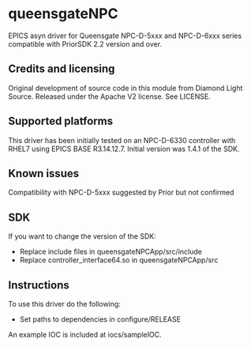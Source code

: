 queensgateNPC
=======

EPICS asyn driver for Queensgate NPC-D-5xxx and NPC-D-6xxx series compatible with PriorSDK 2.2 version and over.

Credits and licensing
---------------------

Original development of source code in this module from Diamond Light Source. Released under 
the Apache V2 license. See LICENSE.

Supported platforms
-------------------

This driver has been initially tested on an NPC-D-6330 controller with RHEL7 
using EPICS BASE R3.14.12.7. Initial version was 1.4.1 of the SDK.

Known issues
------------
Compatibility with NPC-D-5xxx suggested by Prior but not confirmed

SDK
---

If you want to change the version of the SDK:

* Replace include files in queensgateNPCApp/src/include
* Replace controller_interface64.so in queensgateNPCApp/src

Instructions
------------

To use this driver do the following:

* Set paths to dependencies in configure/RELEASE

An example IOC is included at iocs/sampleIOC.

